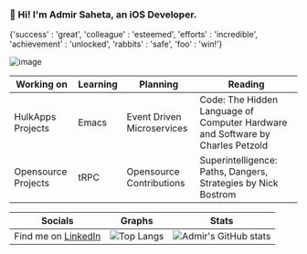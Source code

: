 ### 👋 Hi! I'm Admir Saheta, an iOS Developer.
{'success' : 'great', 'colleague' : 'esteemed', 'efforts' : 'incredible', 'achievement' : 'unlocked', 'rabbits' : 'safe', 'foo' : 'win!'}

![image](https://user-images.githubusercontent.com/81534875/191602804-0687808c-e1f4-46a2-990d-09535d80551d.png)



| Working on  | Learning | Planning | Reading |
| ------------- | ------------- | ------------ | ------------- |
| HulkApps Projects  | Emacs  | Event Driven Microservices  | Code: The Hidden Language of Computer Hardware and Software by Charles Petzold |
| Opensource Projects  | tRPC  | Opensource Contributions | Superintelligence: Paths, Dangers, Strategies by Nick Bostrom |


| Socials | Graphs | Stats |
| ------- | ------- | ----- |
| Find me on [LinkedIn](https://www.linkedin.com/in/admir-saheta/) | ![Top Langs](https://admirs-stats.vercel.app/api/top-langs/?username=admirsaheta&layout=compact)   |  ![Admir's GitHub stats](https://github-readme-stats-gye8jh2s0-admirsaheta.vercel.app/api?username=admirsaheta&count_private=true&hide_border=true&title_color=FF0051&icon_color=FF0051&show_icons=true) |
